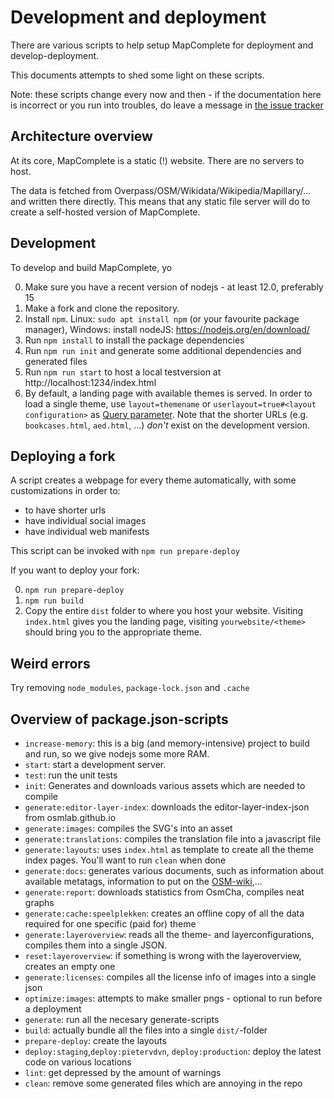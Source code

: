
 Development and deployment
 ==========================
 
 There are various scripts to help setup MapComplete for deployment and develop-deployment.
 
 This documents attempts to shed some light on these scripts.
 
 Note: these scripts change every now and then - if the documentation here is incorrect or you run into troubles, do leave a message in [the issue tracker](https://github.com/pietervdvn/MapComplete/issues)
 
 Architecture overview
 ---------------------
 
 At its core, MapComplete is a static (!) website. There are no servers to host.
 
 The data is fetched from Overpass/OSM/Wikidata/Wikipedia/Mapillary/... and written there directly. This means that any static file server will do to create a self-hosted version of MapComplete.
 
 Development
 -----------
 
 To develop and build MapComplete, yo
 
0. Make sure you have a recent version of nodejs - at least 12.0, preferably 15
0. Make a fork and clone the repository.
1. Install `npm`. Linux: `sudo apt install npm` (or your favourite package manager), Windows: install nodeJS: https://nodejs.org/en/download/
2. Run `npm install` to install the package dependencies
3. Run `npm run init` and generate some additional dependencies and generated files
4. Run `npm run start` to host a local testversion at http://localhost:1234/index.html
5. By default, a landing page with available themes is served. In order to load a single theme, use `layout=themename` or `userlayout=true#<layout configuration>` as [Query parameter](URL_Parameters.md). Note that the shorter URLs (e.g. `bookcases.html`, `aed.html`, ...) _don't_ exist on the development version.


 Deploying a fork
 ----------------
 
 A script creates a webpage for every theme automatically, with some customizations in order to:
 
 - to have shorter urls
 - have individual social images
 - have individual web manifests
 
 
 This script can be invoked with `npm run prepare-deploy`

If you want to deploy your fork:

0. `npm run prepare-deploy`
1. `npm run build`
2. Copy the entire `dist` folder to where you host your website. Visiting `index.html` gives you the landing page, visiting `yourwebsite/<theme>` should bring you to the appropriate theme.


Weird errors
------------

Try removing `node_modules`, `package-lock.json` and `.cache`

 Overview of package.json-scripts
 --------------------------------
 
 - `increase-memory`: this is a big (and memory-intensive) project to build and run, so we give nodejs some more RAM. 
 - `start`: start a development server.
 - `test`: run the unit tests
 - `init`: Generates and downloads various assets which are needed to compile
 - `generate:editor-layer-index`: downloads the editor-layer-index-json from osmlab.github.io
 - `generate:images`: compiles the SVG's into an asset
 - `generate:translations`: compiles the translation file into a javascript file
 - `generate:layouts`: uses `index.html` as template to create all the theme index pages. You'll want to run `clean` when done
 - `generate:docs`: generates various documents, such as information about available metatags, information to put on the [OSM-wiki](https://wiki.openstreetmap.org/wiki/MapComplete),...
 - `generate:report`: downloads statistics from OsmCha, compiles neat graphs
  - `generate:cache:speelplekken`: creates an offline copy of all the data required for one specific (paid for) theme
  - `generate:layeroverview`: reads all the theme- and layerconfigurations, compiles them into a single JSON.
  - `reset:layeroverview`: if something is wrong with the layeroverview, creates an empty one
  - `generate:licenses`: compiles all the license info of images into a single json
  - `optimize:images`: attempts to make smaller pngs - optional to run before a deployment
  - `generate`: run all the necesary generate-scripts
  - `build`: actually bundle all the files into a single `dist/`-folder
  - `prepare-deploy`: create the layouts
  - `deploy:staging`,`deploy:pietervdvn`, `deploy:production`: deploy the latest code on various locations
  - `lint`: get depressed by the amount of warnings
  - `clean`: remove some generated files which are annoying in the repo
  
